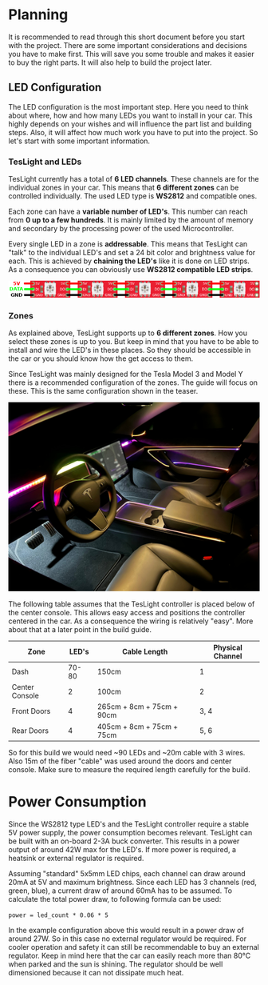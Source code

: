 # Planning

It is recommended to read through this short document before you start with the project.
There are some important considerations and decisions you have to make first.
This will save you some trouble and makes it easier to buy the right parts.
It will also help to build the project later.

## LED Configuration

The LED configuration is the most important step.
Here you need to think about where, how and how many LEDs you want to install in your car.
This highly depends on your wishes and will influence the part list and building steps.
Also, it will affect how much work you have to put into the project.
So let's start with some important information.

### TesLight and LEDs

TesLight currently has a total of **6 LED channels**.
These channels are for the individual zones in your car.
This means that **6 different zones** can be controlled individually.
The used LED type is **WS2812** and compatible ones.

Each zone can have a **variable number of LED's**.
This number can reach from **0 up to a few hundreds**.
It is mainly limited by the amount of memory and secondary by the processing power of the used Microcontroller.

Every single LED in a zone is **addressable**.
This means that TesLight can "talk" to the individual LED's and set a 24 bit color and brightness value for each.
This is achieved by **chaining the LED's** like it is done on LED strips.
As a consequence you can obviously use **WS2812 compatible LED strips**. 

![Teaser 3](/documentation/media/planning/led-chain.png)

### Zones

As explained above, TesLight supports up to **6 different zones**.
How you select these zones is up to you.
But keep in mind that you have to be able to install and wire the LED's in these places.
So they should be accessible in the car or you should know how the get access to them.

Since TesLight was mainly designed for the Tesla Model 3 and Model Y there is a recommended configuration of the zones.
The guide will focus on these.
This is the same configuration shown in the teaser.

![Teaser 1](/documentation/media/teaser/teaser_1.jpeg)

The following table assumes that the TesLight controller is placed below of the center console.
This allows easy access and positions the controller centered in the car.
As a consequence the wiring is relatively "easy".
More about that at a later point in the build guide.

| Zone            | LED's | Cable Length              | Physical Channel |
|-----------------|-------|---------------------------|------------------|
| Dash            | 70-80 | 150cm                     | 1                |
| Center Console  | 2     | 100cm                     | 2                |
| Front Doors     | 4     | 265cm + 8cm + 75cm + 90cm | 3, 4             |
| Rear Doors      | 4     | 405cm + 8cm + 75cm + 75cm | 5, 6             |

So for this build we would need ~90 LEDs and ~20m cable with 3 wires.
Also 15m of the fiber "cable" was used around the doors and center console.
Make sure to measure the required length carefully for the build.

# Power Consumption

Since the WS2812 type LED's and the TesLight controller require a stable 5V power supply, the power consumption becomes relevant.
TesLight can be built with an on-board 2-3A buck converter.
This results in a power output of around 42W max for the LED's.
If more power is required, a heatsink or external regulator is required.

Assuming "standard" 5x5mm LED chips, each channel can draw around 20mA at 5V and maximum brightness.
Since each LED has 3 channels (red, green, blue), a current draw of around 60mA has to be assumed.
To calculate the total power draw, to following formula can be used:

`power = led_count * 0.06 * 5`

In the example configuration above this would result in a power draw of around 27W.
So in this case no external regulator would be required.
For cooler operation and safety it can still be recommendable to buy an external regulator.
Keep in mind here that the car can easily reach more than 80°C when parked and the sun is shining.
The regulator should be well dimensioned because it can not dissipate much heat.
